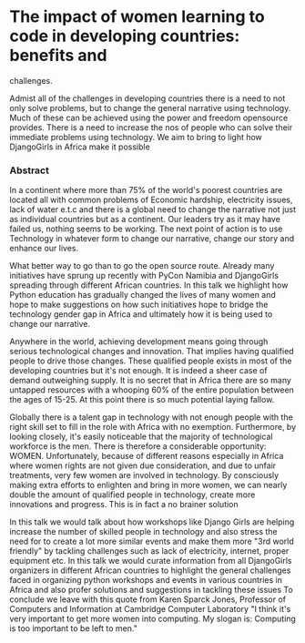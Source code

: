 # The impact of women learning to code in developing countries: benefits and
challenges.

Admist all of the challenges in developing countries there is a need to not
only solve problems, but to change the general narrative using technology.
Much of these can be achieved using the power and freedom opensource provides.
There is a need to increase the nos of people who can solve their immediate
problems using technology. We aim to bring to light how DjangoGirls in Africa
make it possible

### Abstract

In a continent where more than 75% of the world's poorest countries are
located all with common problems of Economic hardship, electricity issues,
lack of water e.t.c and there is a global need to change the narrative not
just as individual countries but as a continent. Our leaders try as it may
have failed us, nothing seems to be working. The next point of action is to
use Technology in whatever form to change our narrative, change our story and
enhance our lives.

What better way to go than to go the open source route. Already many
initiatives have sprung up recently with PyCon Namibia and DjangoGirls
spreading through different African countries. In this talk we highlight how
Python education has gradually changed the lives of many women and hope to
make suggestions on how such initiatives hope to bridge the technology gender
gap in Africa and ultimately how it is being used to change our narrative.

Anywhere in the world, achieving development means going through serious
technological changes and innovation. That implies having qualified people to
drive those changes. These qualified people exists in most of the developing
countries but it's not enough. It is indeed a sheer case of demand outweighing
supply. It is no secret that in Africa there are so many untapped resources
with a whooping 60% of the entire population between the ages of 15-25. At
this point there is so much potential laying fallow.

Globally there is a talent gap in technology with not enough people with the
right skill set to fill in the role with Africa with no exemption.
Furthermore, by looking closely, it's easily noticeable that the majority of
technological workforce is the men. There is therefore a considerable
opportunity: WOMEN. Unfortunately, because of different reasons especially in
Africa where women rights are not given due consideration, and due to unfair
treatments, very few women are involved in technology. By consciously making
extra efforts to enlighten and bring in more women, we can nearly double the
amount of qualified people in technology, create more innovations and
progress. This is in fact a no brainer solution

In this talk we would talk about how workshops like Django Girls are helping
increase the number of skilled people in technology and also stress the need
for to create a lot more similar events and make them more "3rd world
friendly" by tackling challenges such as lack of electricity, internet, proper
equipment etc. In this talk we would curate information from all DjangoGirls
organizers in different African countries to highlight the general challenges
faced in organizing python workshops and events in various countries in Africa
and also profer solutions and suggestions in tackling these issues To conclude
we leave with this quote from Karen Sparck Jones, Professor of Computers and
Information at Cambridge Computer Laboratory "I think it's very important to
get more women into computing. My slogan is: Computing is too important to be
left to men."

